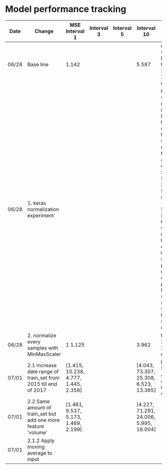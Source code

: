 # Model performance tracking
| Date  | Change                          | MSE Interval 1|Interval 3|Interval 5|Interval 10| Description |
|-------|---------------------------------|----------------|-------------|----|----|----|
|06/28|Base line|1.142|||5.587|normalize each symbols with MinMaxScaler, train_set from 2017-06-01 till 2017-12-31, mse score of 'A'|
|06/28|1. keras normalization experiment|||||I want to finalize which normalization method I should bring forward then I will apply other techniques to reduce loss. I want to normalize every samples of train_set but I feel a problem e.g two original samples x_1, y_1 = [1,2,3,4], [5] and x_2, y_2 = [2,3,4,5], [6] after transformed -> [0,0.25,0.5,0.75], [1]. To overcome this I have tried `StandardScaler`, `RobustScaler` but they are the same except `MaxAbsScaler` but still `MinMaxScaler` produce better results. For conclusion I prefer MinMaxScaler since I think that sequentially values is very less chance in stock price data or never|
|06/28|2. normalize every samples with MinMaxScaler|1 1.125|||3.962|train_set from 2017-06-01 till 2017-12-31, mse score of 'A'|
|07/01|2.1 Increase date range of train_set from 2015 till end of 2017|[1.415, 10.238, 4.777, 1.445, 2.358]|||[4.043, 73.307, 25.308, 6.523, 13.365]|I want to compare 5 symbols (A, AAPL, ABAX, ACIU, ADUS) rather than only one symbol|
|07/01|2.2 Same amount of train_set but add one more feature 'volume'|[1.461, 9.537, 5.173, 1.469, 2.199]|||[4.227, 71.291, 24.006, 5.995, 16.004]|
|07/01|2.1.2 Apply moving average to input||||||